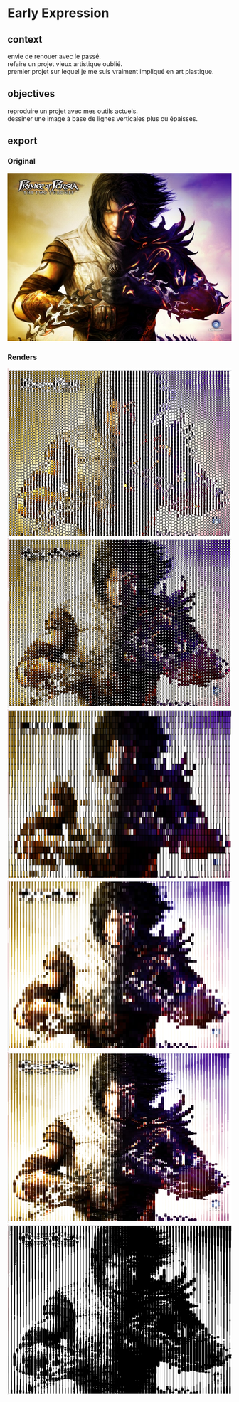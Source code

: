 # Early Expression

## context

envie de renouer avec le passé.  
refaire un projet vieux artistique oublié.  
premier projet sur lequel je me suis vraiment impliqué en art plastique.  


## objectives

reproduire un projet avec mes outils actuels.  
dessiner une image à base de lignes verticales plus ou épaisses.  

## export

### Original

![Original Image](data/pop1.jpg "Original Image")


### Renders

![Export 1](export/1.png "Export 1")
![Export 2](export/2.png "Export 2")
![Export 3](export/3.png "Export 3")
![Export 4](export/4.png "Export 4")
![Export 5](export/5.png "Export 5")
![Export 6](export/6.png "Export 6")
